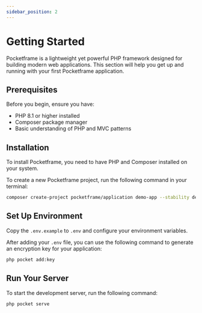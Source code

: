 ```yaml
---
sidebar_position: 2
---
```


# Getting Started

Pocketframe is a lightweight yet powerful PHP framework designed for building modern web applications. This section will help you get up and running with your first Pocketframe application.

## Prerequisites

Before you begin, ensure you have:
- PHP 8.1 or higher installed
- Composer package manager
- Basic understanding of PHP and MVC patterns

## Installation

To install Pocketframe, you need to have PHP and Composer installed on your system.

To create a new Pocketframe project, run the following command in your terminal:

```bash
composer create-project pocketframe/application demo-app --stability dev
```

## Set Up Environment

Copy the `.env.example` to `.env` and configure your environment variables.

After adding your `.env` file, you can use the following command to generate an encryption key for your application:

```bash
php pocket add:key
```

## Run Your Server

To start the development server, run the following command:

```bash
php pocket serve
```
